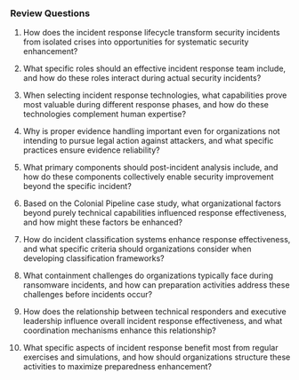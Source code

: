 
### Review Questions

1. How does the incident response lifecycle transform security incidents from isolated crises into opportunities for systematic security enhancement?

2. What specific roles should an effective incident response team include, and how do these roles interact during actual security incidents?

3. When selecting incident response technologies, what capabilities prove most valuable during different response phases, and how do these technologies complement human expertise?

4. Why is proper evidence handling important even for organizations not intending to pursue legal action against attackers, and what specific practices ensure evidence reliability?

5. What primary components should post-incident analysis include, and how do these components collectively enable security improvement beyond the specific incident?

6. Based on the Colonial Pipeline case study, what organizational factors beyond purely technical capabilities influenced response effectiveness, and how might these factors be enhanced?

7. How do incident classification systems enhance response effectiveness, and what specific criteria should organizations consider when developing classification frameworks?

8. What containment challenges do organizations typically face during ransomware incidents, and how can preparation activities address these challenges before incidents occur?

9. How does the relationship between technical responders and executive leadership influence overall incident response effectiveness, and what coordination mechanisms enhance this relationship?

10. What specific aspects of incident response benefit most from regular exercises and simulations, and how should organizations structure these activities to maximize preparedness enhancement?
